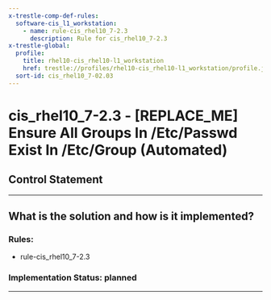 ```yaml
---
x-trestle-comp-def-rules:
  software-cis_l1_workstation:
    - name: rule-cis_rhel10_7-2.3
      description: Rule for cis_rhel10_7-2.3
x-trestle-global:
  profile:
    title: rhel10-cis_rhel10-l1_workstation
    href: trestle://profiles/rhel10-cis_rhel10-l1_workstation/profile.json
  sort-id: cis_rhel10_7-02.03
---
```


# cis_rhel10_7-2.3 - \[REPLACE_ME\] Ensure All Groups In /Etc/Passwd Exist In /Etc/Group (Automated)

## Control Statement

______________________________________________________________________

## What is the solution and how is it implemented?

<!-- For implementation status enter one of: implemented, partial, planned, alternative, not-applicable -->

<!-- Note that the list of rules under ### Rules: is read-only and changes will not be captured after assembly to JSON -->

<!-- Add control implementation description here for control: cis_rhel10_7-2.3 -->

### Rules:

  - rule-cis_rhel10_7-2.3

### Implementation Status: planned

______________________________________________________________________
